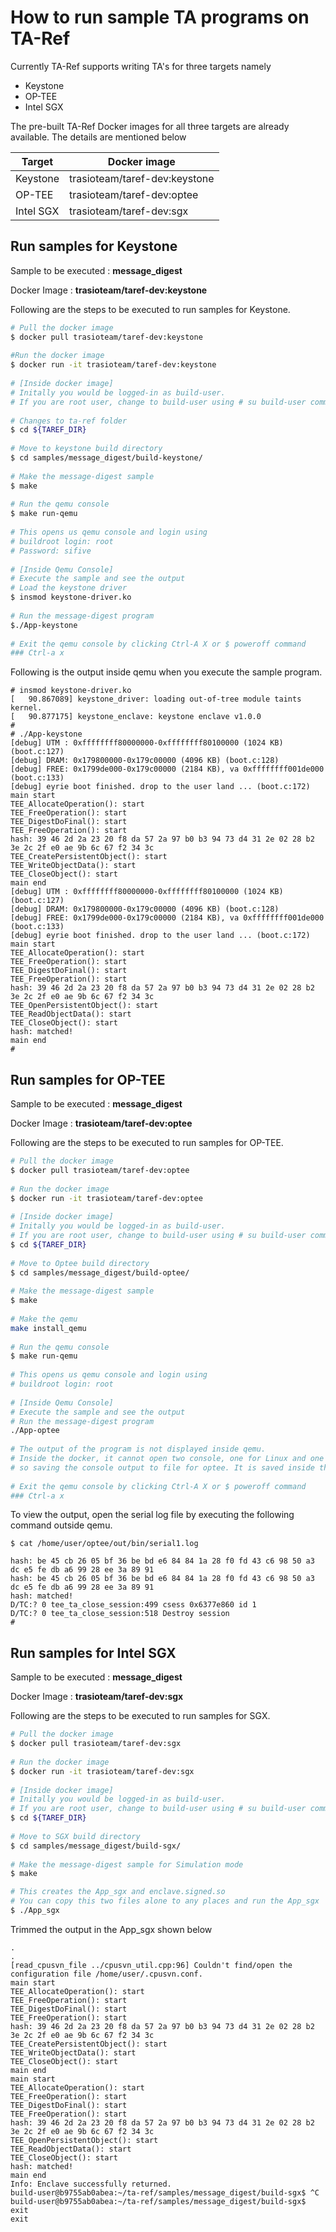 # How to run sample TA programs on TA-Ref

Currently TA-Ref supports writing TA's for three targets namely
- Keystone
- OP-TEE
- Intel SGX

The pre-built TA-Ref Docker images for all three targets are already available.
The details are mentioned below

| Target | Docker image |
| ------ | ------ |
| Keystone | trasioteam/taref-dev:keystone |
| OP-TEE | trasioteam/taref-dev:optee |
| Intel SGX | trasioteam/taref-dev:sgx |

## Run samples for Keystone

Sample to be executed : **message_digest** 

Docker Image : **trasioteam/taref-dev:keystone**

Following are the steps to be executed to run samples for Keystone.

```sh
# Pull the docker image
$ docker pull trasioteam/taref-dev:keystone 
	
#Run the docker image
$ docker run -it trasioteam/taref-dev:keystone
	
# [Inside docker image]
# Initally you would be logged-in as build-user.
# If you are root user, change to build-user using # su build-user command.
	
# Changes to ta-ref folder
$ cd ${TAREF_DIR}
	
# Move to keystone build directory
$ cd samples/message_digest/build-keystone/
	
# Make the message-digest sample
$ make
	
# Run the qemu console
$ make run-qemu
	
# This opens us qemu console and login using 
# buildroot login: root
# Password: sifive
	
# [Inside Qemu Console]
# Execute the sample and see the output
# Load the keystone driver
$ insmod keystone-driver.ko
	
# Run the message-digest program
$./App-keystone
	
# Exit the qemu console by clicking Ctrl-A X or $ poweroff command
### Ctrl-a x
```

Following is the output inside qemu when you execute the sample program.

```console
# insmod keystone-driver.ko 
[   90.867089] keystone_driver: loading out-of-tree module taints kernel.
[   90.877175] keystone_enclave: keystone enclave v1.0.0
#
# ./App-keystone 
[debug] UTM : 0xffffffff80000000-0xffffffff80100000 (1024 KB) (boot.c:127)
[debug] DRAM: 0x179800000-0x179c00000 (4096 KB) (boot.c:128)
[debug] FREE: 0x1799de000-0x179c00000 (2184 KB), va 0xffffffff001de000 (boot.c:133)
[debug] eyrie boot finished. drop to the user land ... (boot.c:172)
main start
TEE_AllocateOperation(): start
TEE_FreeOperation(): start
TEE_DigestDoFinal(): start
TEE_FreeOperation(): start
hash: 39 46 2d 2a 23 20 f8 da 57 2a 97 b0 b3 94 73 d4 31 2e 02 28 b2 3e 2c 2f e0 ae 9b 6c 67 f2 34 3c 
TEE_CreatePersistentObject(): start
TEE_WriteObjectData(): start
TEE_CloseObject(): start
main end
[debug] UTM : 0xffffffff80000000-0xffffffff80100000 (1024 KB) (boot.c:127)
[debug] DRAM: 0x179800000-0x179c00000 (4096 KB) (boot.c:128)
[debug] FREE: 0x1799de000-0x179c00000 (2184 KB), va 0xffffffff001de000 (boot.c:133)
[debug] eyrie boot finished. drop to the user land ... (boot.c:172)
main start
TEE_AllocateOperation(): start
TEE_FreeOperation(): start
TEE_DigestDoFinal(): start
TEE_FreeOperation(): start
hash: 39 46 2d 2a 23 20 f8 da 57 2a 97 b0 b3 94 73 d4 31 2e 02 28 b2 3e 2c 2f e0 ae 9b 6c 67 f2 34 3c 
TEE_OpenPersistentObject(): start
TEE_ReadObjectData(): start
TEE_CloseObject(): start
hash: matched!
main end
# 
```

## Run samples for OP-TEE

Sample to be executed : **message_digest** 

Docker Image : **trasioteam/taref-dev:optee**

Following are the steps to be executed to run samples for OP-TEE.

```sh
# Pull the docker image
$ docker pull trasioteam/taref-dev:optee
	
# Run the docker image
$ docker run -it trasioteam/taref-dev:optee
	
# [Inside docker image]
# Initally you would be logged-in as build-user.
# If you are root user, change to build-user using # su build-user command.
$ cd ${TAREF_DIR}
	
# Move to Optee build directory
$ cd samples/message_digest/build-optee/
	
# Make the message-digest sample
$ make
	
# Make the qemu
make install_qemu
	
# Run the qemu console
$ make run-qemu
	
# This opens us qemu console and login using 
# buildroot login: root
	
# [Inside Qemu Console]
# Execute the sample and see the output
# Run the message-digest program
./App-optee
	
# The output of the program is not displayed inside qemu.
# Inside the docker, it cannot open two console, one for Linux and one for optee,
# so saving the console output to file for optee. It is saved inside the serial.log 
	
# Exit the qemu console by clicking Ctrl-A X or $ poweroff command
### Ctrl-a x
```

To view the output, open the serial log file by executing the following command outside qemu.

```console
$ cat /home/user/optee/out/bin/serial1.log
	
hash: be 45 cb 26 05 bf 36 be bd e6 84 84 1a 28 f0 fd 43 c6 98 50 a3 dc e5 fe db a6 99 28 ee 3a 89 91 
hash: be 45 cb 26 05 bf 36 be bd e6 84 84 1a 28 f0 fd 43 c6 98 50 a3 dc e5 fe db a6 99 28 ee 3a 89 91 
hash: matched!
D/TC:? 0 tee_ta_close_session:499 csess 0x6377e860 id 1
D/TC:? 0 tee_ta_close_session:518 Destroy session
# 
```

## Run samples for Intel SGX

Sample to be executed : **message_digest** 

Docker Image : **trasioteam/taref-dev:sgx**

Following are the steps to be executed to run samples for SGX.

```sh
# Pull the docker image
$ docker pull trasioteam/taref-dev:sgx
	
# Run the docker image
$ docker run -it trasioteam/taref-dev:sgx
	
# [Inside docker image]
# Initally you would be logged-in as build-user.
# If you are root user, change to build-user using # su build-user command.
$ cd ${TAREF_DIR}
	
# Move to SGX build directory
$ cd samples/message_digest/build-sgx/
	
# Make the message-digest sample for Simulation mode
$ make

# This creates the App_sgx and enclave.signed.so
# You can copy this two files alone to any places and run the App_sgx
$ ./App_sgx
```

Trimmed the output in the App_sgx shown below

```console
.
.
[read_cpusvn_file ../cpusvn_util.cpp:96] Couldn't find/open the configuration file /home/user/.cpusvn.conf.
main start
TEE_AllocateOperation(): start
TEE_FreeOperation(): start
TEE_DigestDoFinal(): start
TEE_FreeOperation(): start
hash: 39 46 2d 2a 23 20 f8 da 57 2a 97 b0 b3 94 73 d4 31 2e 02 28 b2 3e 2c 2f e0 ae 9b 6c 67 f2 34 3c 
TEE_CreatePersistentObject(): start
TEE_WriteObjectData(): start
TEE_CloseObject(): start
main end
main start
TEE_AllocateOperation(): start
TEE_FreeOperation(): start
TEE_DigestDoFinal(): start
TEE_FreeOperation(): start
hash: 39 46 2d 2a 23 20 f8 da 57 2a 97 b0 b3 94 73 d4 31 2e 02 28 b2 3e 2c 2f e0 ae 9b 6c 67 f2 34 3c 
TEE_OpenPersistentObject(): start
TEE_ReadObjectData(): start
TEE_CloseObject(): start
hash: matched!
main end
Info: Enclave successfully returned.
build-user@b9755ab0abea:~/ta-ref/samples/message_digest/build-sgx$ ^C
build-user@b9755ab0abea:~/ta-ref/samples/message_digest/build-sgx$ exit
exit
```

